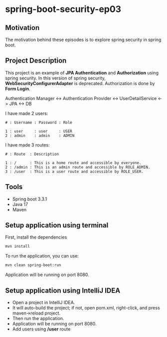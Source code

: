 # spring-boot-security-ep03

## Motivation

The motivation behind these episodes is to explore spring security in spring boot.

## Project Description

This project is an example of **JPA Authentication** and **Authorization** using spring security.
In this version of spring security, **WebSecurityConfigurerAdapter** is deprecated.
Authorization is done by **Form Login**.

Authentication Manager <-> Authentication Provider <-> UserDetailService <-> JPA <-> DB 

I have made 2 users:

```
# : Username : Password : Role

1 : user     : user     : USER
2 : admin    : admin    : ADMIN
```

I have made 3 routes:

```
# : Route  : Description 

1 : /      : This is a home route and accessible by everyone.
2 : /admin : This is an admin route and accessible by ROLE_ADMIN.
3 : /user  : This is a user route and accessible by ROLE_USER. 
```

## Tools

* Spring boot 3.3.1
* Java 17
* Maven

## Setup application using terminal

First, install the dependencies

```sh
mvn install
```

To run the application, you can use:

```sh
mvn clean spring-boot:run
```

Application will be running on port 8080.

## Setup application using IntelliJ IDEA

- Open a project in IntelliJ IDEA.
- It will auto-build the project; if not, open pom.xml, right-click, and press maven->reload project.
- Then run the application.
- Application will be running on port 8080.
- Add users using **/user** route